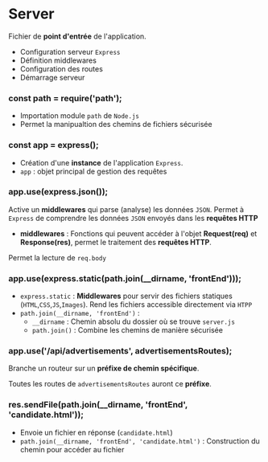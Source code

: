 # Server
Fichier de __point d'entrée__ de l'application.
- Configuration serveur `Express`
- Définition middlewares
- Configuration des routes
- Démarrage serveur

### const path = require('path');
- Importation module `path` de `Node.js`
- Permet la manipualtion des chemins de fichiers sécurisée

### const app = express();
- Création d'une __instance__ de l'application `Express`.
- `app` : objet principal de gestion des requêtes

### app.use(express.json());
Active un __middlewares__ qui parse (analyse) les données `JSON`. Permet à `Express` de comprendre les données `JSON` envoyés dans les __requêtes HTTP__

- __middlewares__ : Fonctions qui peuvent accéder à l'objet __Request(req)__ et __Response(res)__, permet le traitement des __requêtes HTTP__.

Permet la lecture de `req.body`

### app.use(express.static(path.join(__dirname, 'frontEnd')));
- `express.static` : __Middlewares__ pour servir des fichiers statiques (`HTML`,`CSS`,`JS`,`Images`). Rend les fichiers accessible directement via `HTPP`
- `path.join(__dirname, 'frontEnd')` : 
    - `__dirname` : Chemin absolu du dossier où se trouve `server.js`
    - `path.join()` : Combine les chemins de manière sécurisée

### app.use('/api/advertisements', advertisementsRoutes);
Branche un routeur sur un __préfixe de chemin spécifique__.

Toutes les routes de `advertisementsRoutes` auront ce __préfixe__.

### res.sendFile(path.join(__dirname, 'frontEnd', 'candidate.html'));
- Envoie un fichier en réponse (`candidate.html`)
- `path.join(__dirname, 'frontEnd', 'candidate.html')` : Construction du chemin pour accéder au fichier
